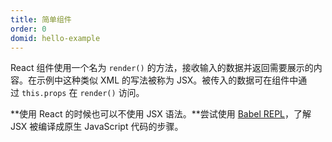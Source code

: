 ```yaml
---
title: 简单组件
order: 0
domid: hello-example
---
```


React 组件使用一个名为 `render()` 的方法，接收输入的数据并返回需要展示的内容。在示例中这种类似 XML 的写法被称为 JSX。被传入的数据可在组件中通过 `this.props` 在 `render()` 访问。

**使用 React 的时候也可以不使用 JSX 语法。**尝试使用 [Babel REPL](https://babeljs.io/repl/#?presets=react&code_lz=MYewdgzgLgBApgGzgWzmWBeGAeAFgRgD4AJRBEAGhgHcQAnBAEwEJsB6AwgbgChRJY_KAEMAlmDh0YWRiGABXVOgB0AczhQAokiVQAQgE8AkowAUPGDADkdECChWeASl4AlOMOBQAIgHkAssp0aIySpogoaFBUQmISdC48QA)，了解 JSX 被编译成原生 JavaScript 代码的步骤。
